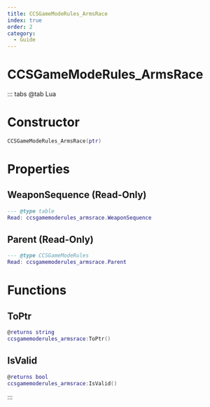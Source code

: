 ```yaml
---
title: CCSGameModeRules_ArmsRace
index: true
order: 2
category:
  - Guide
---
```


# CCSGameModeRules_ArmsRace

::: tabs
@tab Lua
# Constructor
```lua
CCSGameModeRules_ArmsRace(ptr)
```
# Properties
## WeaponSequence (Read-Only)
```lua
--- @type table
Read: ccsgamemoderules_armsrace.WeaponSequence
```
## Parent (Read-Only)
```lua
--- @type CCSGameModeRules
Read: ccsgamemoderules_armsrace.Parent
```
# Functions
## ToPtr
```lua
@returns string
ccsgamemoderules_armsrace:ToPtr()
```
## IsValid
```lua
@returns bool
ccsgamemoderules_armsrace:IsValid()
```

:::